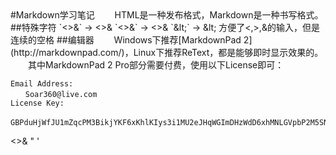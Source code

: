 <section>
#Markdown学习笔记
　　HTML是一种发布格式，Markdown是一种书写格式。
##特殊字符
`<>&` &rarr; <>&  
`&lt;&gt;&amp;` &rarr; &lt;&gt;&amp;  
`&amp;lt;` &rarr; &amp;lt;  
方便了<,>,&的输入，但是连续的空格
##编辑器
　　Windows下推荐[MarkdownPad 2](http://markdownpad.com/)，Linux下推荐ReText，都是能够即时显示效果的。  
　　其中MarkdownPad 2 Pro部分需要付费，使用以下License即可：

    Email Address:
	　　Soar360@live.com 
	License Key:
	　　GBPduHjWfJU1mZqcPM3BikjYKF6xKhlKIys3i1MU2eJHqWGImDHzWdD6xhMNLGVpbP2M5SN6bnxn2kSE8qHqNY5QaaRxmO3YSMHxlv2EYpjdwLcPwfeTG7kUdnhKE0vVy4RidP6Y2wZ0q74f47fzsZo45JE2hfQBFi2O9Jldjp1mW8HUpTtLA2a5/sQytXJUQl/QKO0jUQY4pa5CCx20sV1ClOTZtAGngSOJtIOFXK599sBr5aIEFyH0K7H4BoNMiiDMnxt1rD8Vb/ikJdhGMMQr0R4B+L3nWU97eaVPTRKfWGDE8/eAgKzpGwrQQoDh+nzX1xoVQ8NAuH+s4UcSeQ==

</section>
&lt;&gt;&amp; " '